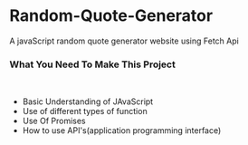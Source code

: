 ﻿# Random-Quote-Generator
 
 A javaScript random quote generator website using Fetch Api<br>
 
 <h3>What You Need To Make This Project</h3><br>

<ul>
<li>Basic Understanding of JAvaScript </li>
<li>Use of different types of function </li>
<li>Use Of Promises</li>
<li>How to use API's(application programming interface)</li>
</ul>
